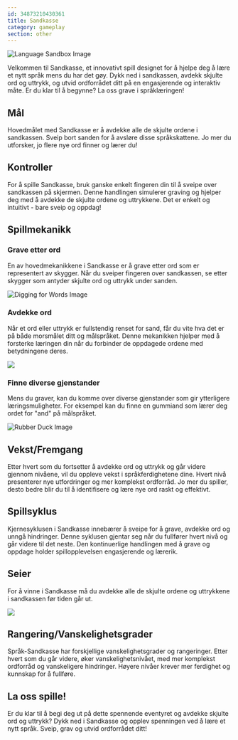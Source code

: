 ```yaml
---
id: 34873210430361
title: Sandkasse
category: gameplay
section: other
---
```

![Language Sandbox Image](https://help.studycat.com/hc/article_attachments/34873193987353)

Velkommen til Sandkasse, et innovativt spill designet for å hjelpe deg å lære et nytt språk mens du har det gøy. Dykk ned i sandkassen, avdekk skjulte ord og uttrykk, og utvid ordforrådet ditt på en engasjerende og interaktiv måte. Er du klar til å begynne? La oss grave i språklæringen!

## Mål

Hovedmålet med Sandkasse er å avdekke alle de skjulte ordene i sandkassen. Sveip bort sanden for å avsløre disse språkskattene. Jo mer du utforsker, jo flere nye ord finner og lærer du!

## Kontroller

For å spille Sandkasse, bruk ganske enkelt fingeren din til å sveipe over sandkassen på skjermen. Denne handlingen simulerer graving og hjelper deg med å avdekke de skjulte ordene og uttrykkene. Det er enkelt og intuitivt - bare sveip og oppdag!

## Spillmekanikk

### Grave etter ord

En av hovedmekanikkene i Sandkasse er å grave etter ord som er representert av skygger. Når du sveiper fingeren over sandkassen, se etter skygger som antyder skjulte ord og uttrykk under sanden.

![Digging for Words Image](https://help.studycat.com/hc/article_attachments/34873193990169)

### Avdekke ord

Når et ord eller uttrykk er fullstendig renset for sand, får du vite hva det er på både morsmålet ditt og målspråket. Denne mekanikken hjelper med å forsterke læringen din når du forbinder de oppdagede ordene med betydningene deres.

![](https://help.studycat.com/hc/article_attachments/34967533998745)

### Finne diverse gjenstander

Mens du graver, kan du komme over diverse gjenstander som gir ytterligere læringsmuligheter. For eksempel kan du finne en gummiand som lærer deg ordet for "and" på målspråket.

![Rubber Duck Image](https://help.studycat.com/hc/article_attachments/34873210402585)

## Vekst/Fremgang

Etter hvert som du fortsetter å avdekke ord og uttrykk og går videre gjennom nivåene, vil du oppleve vekst i språkferdighetene dine. Hvert nivå presenterer nye utfordringer og mer komplekst ordforråd. Jo mer du spiller, desto bedre blir du til å identifisere og lære nye ord raskt og effektivt.

## Spillsyklus

Kjernesyklusen i Sandkasse innebærer å sveipe for å grave, avdekke ord og unngå hindringer. Denne syklusen gjentar seg når du fullfører hvert nivå og går videre til det neste. Den kontinuerlige handlingen med å grave og oppdage holder spillopplevelsen engasjerende og lærerik.

## Seier

For å vinne i Sandkasse må du avdekke alle de skjulte ordene og uttrykkene i sandkassen før tiden går ut.

![](https://help.studycat.com/hc/article_attachments/34967564471577)

## Rangering/Vanskelighetsgrader

Språk-Sandkasse har forskjellige vanskelighetsgrader og rangeringer. Etter hvert som du går videre, øker vanskelighetsnivået, med mer komplekst ordforråd og vanskeligere hindringer. Høyere nivåer krever mer ferdighet og kunnskap for å fullføre.

## La oss spille!

Er du klar til å begi deg ut på dette spennende eventyret og avdekke skjulte ord og uttrykk? Dykk ned i Sandkasse og opplev spenningen ved å lære et nytt språk. Sveip, grav og utvid ordforrådet ditt!

